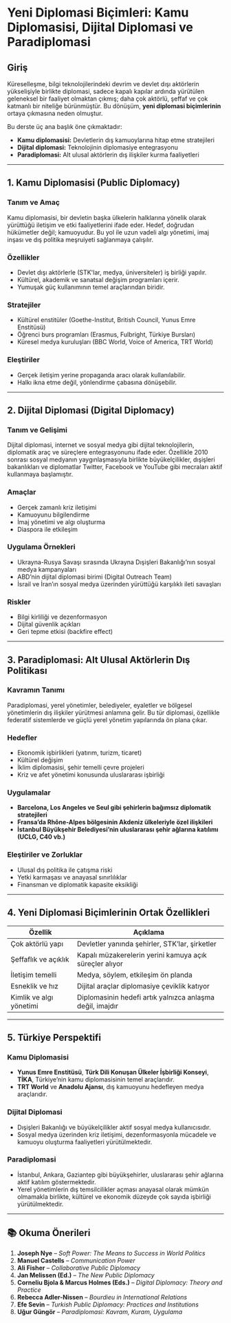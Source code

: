 # Yeni Diplomasi Biçimleri: Kamu Diplomasisi, Dijital Diplomasi ve Paradiplomasi

## Giriş

Küreselleşme, bilgi teknolojilerindeki devrim ve devlet dışı aktörlerin yükselişiyle birlikte diplomasi, sadece kapalı kapılar ardında yürütülen geleneksel bir faaliyet olmaktan çıkmış; daha çok aktörlü, şeffaf ve çok katmanlı bir niteliğe bürünmüştür. Bu dönüşüm, **yeni diplomasi biçimlerinin** ortaya çıkmasına neden olmuştur.

Bu derste üç ana başlık öne çıkmaktadır:

- **Kamu diplomasisi:** Devletlerin dış kamuoylarına hitap etme stratejileri
- **Dijital diplomasi:** Teknolojinin diplomasiye entegrasyonu
- **Paradiplomasi:** Alt ulusal aktörlerin dış ilişkiler kurma faaliyetleri

---

## 1. Kamu Diplomasisi (Public Diplomacy)

### Tanım ve Amaç

Kamu diplomasisi, bir devletin başka ülkelerin halklarına yönelik olarak yürüttüğü iletişim ve etki faaliyetlerini ifade eder. Hedef, doğrudan hükümetler değil; kamuoyudur. Bu yol ile uzun vadeli algı yönetimi, imaj inşası ve dış politika meşruiyeti sağlanmaya çalışılır.

### Özellikler

- Devlet dışı aktörlerle (STK'lar, medya, üniversiteler) iş birliği yapılır.
- Kültürel, akademik ve sanatsal değişim programları içerir.
- Yumuşak güç kullanımının temel araçlarından biridir.

### Stratejiler

- Kültürel enstitüler (Goethe-Institut, British Council, Yunus Emre Enstitüsü)
- Öğrenci burs programları (Erasmus, Fulbright, Türkiye Bursları)
- Küresel medya kuruluşları (BBC World, Voice of America, TRT World)

### Eleştiriler

- Gerçek iletişim yerine propaganda aracı olarak kullanılabilir.
- Halkı ikna etme değil, yönlendirme çabasına dönüşebilir.

---

## 2. Dijital Diplomasi (Digital Diplomacy)

### Tanım ve Gelişimi

Dijital diplomasi, internet ve sosyal medya gibi dijital teknolojilerin, diplomatik araç ve süreçlere entegrasyonunu ifade eder. Özellikle 2010 sonrası sosyal medyanın yaygınlaşmasıyla birlikte büyükelçilikler, dışişleri bakanlıkları ve diplomatlar Twitter, Facebook ve YouTube gibi mecraları aktif kullanmaya başlamıştır.

### Amaçlar

- Gerçek zamanlı kriz iletişimi
- Kamuoyunu bilgilendirme
- İmaj yönetimi ve algı oluşturma
- Diaspora ile etkileşim

### Uygulama Örnekleri

- Ukrayna-Rusya Savaşı sırasında Ukrayna Dışişleri Bakanlığı’nın sosyal medya kampanyaları
- ABD’nin dijital diplomasi birimi (Digital Outreach Team)
- İsrail ve İran’ın sosyal medya üzerinden yürüttüğü karşılıklı ileti savaşları

### Riskler

- Bilgi kirliliği ve dezenformasyon
- Dijital güvenlik açıkları
- Geri tepme etkisi (backfire effect)

---

## 3. Paradiplomasi: Alt Ulusal Aktörlerin Dış Politikası

### Kavramın Tanımı

Paradiplomasi, yerel yönetimler, belediyeler, eyaletler ve bölgesel yönetimlerin dış ilişkiler yürütmesi anlamına gelir. Bu tür diplomasi, özellikle federatif sistemlerde ve güçlü yerel yönetim yapılarında ön plana çıkar.

### Hedefler

- Ekonomik işbirlikleri (yatırım, turizm, ticaret)
- Kültürel değişim
- İklim diplomasisi, şehir temelli çevre projeleri
- Kriz ve afet yönetimi konusunda uluslararası işbirliği

### Uygulamalar

- **Barcelona, Los Angeles ve Seul gibi şehirlerin bağımsız diplomatik stratejileri**
- **Fransa’da Rhône-Alpes bölgesinin Akdeniz ülkeleriyle özel ilişkileri**
- **İstanbul Büyükşehir Belediyesi’nin uluslararası şehir ağlarına katılımı (UCLG, C40 vb.)**

### Eleştiriler ve Zorluklar

- Ulusal dış politika ile çatışma riski
- Yetki karmaşası ve anayasal sınırlılıklar
- Finansman ve diplomatik kapasite eksikliği

---

## 4. Yeni Diplomasi Biçimlerinin Ortak Özellikleri

| Özellik                 | Açıklama                                                  |
| ----------------------- | --------------------------------------------------------- |
| Çok aktörlü yapı        | Devletler yanında şehirler, STK’lar, şirketler            |
| Şeffaflık ve açıklık    | Kapalı müzakerelerin yerini kamuya açık süreçler alıyor   |
| İletişim temelli        | Medya, söylem, etkileşim ön planda                        |
| Esneklik ve hız         | Dijital araçlar diplomasiye çeviklik katıyor              |
| Kimlik ve algı yönetimi | Diplomasinin hedefi artık yalnızca anlaşma değil, imajdır |

---

## 5. Türkiye Perspektifi

### Kamu Diplomasisi

- **Yunus Emre Enstitüsü**, **Türk Dili Konuşan Ülkeler İşbirliği Konseyi**, **TİKA**, Türkiye’nin kamu diplomasisinin temel araçlarıdır.
- **TRT World** ve **Anadolu Ajansı**, dış kamuoyunu hedefleyen medya araçlarıdır.

### Dijital Diplomasi

- Dışişleri Bakanlığı ve büyükelçilikler aktif sosyal medya kullanıcısıdır.
- Sosyal medya üzerinden kriz iletişimi, dezenformasyonla mücadele ve kamuoyu oluşturma faaliyetleri yürütülmektedir.

### Paradiplomasi

- İstanbul, Ankara, Gaziantep gibi büyükşehirler, uluslararası şehir ağlarına aktif katılım göstermektedir.
- Yerel yönetimlerin dış temsilcilikler açması anayasal olarak mümkün olmamakla birlikte, kültürel ve ekonomik düzeyde çok sayıda işbirliği yürütülmektedir.

---

## 📚 Okuma Önerileri

1. **Joseph Nye** – _Soft Power: The Means to Success in World Politics_
2. **Manuel Castells** – _Communication Power_
3. **Ali Fisher** – _Collaborative Public Diplomacy_
4. **Jan Melissen (Ed.)** – _The New Public Diplomacy_
5. **Corneliu Bjola & Marcus Holmes (Eds.)** – _Digital Diplomacy: Theory and Practice_
6. **Rebecca Adler-Nissen** – _Bourdieu in International Relations_
7. **Efe Sevin** – _Turkish Public Diplomacy: Practices and Institutions_
8. **Uğur Güngör** – _Paradiplomasi: Kavram, Kuram, Uygulama_
